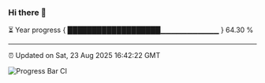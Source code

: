 ### Hi there 👋

⏳ Year progress { ███████████████████▁▁▁▁▁▁▁▁▁▁▁ } 64.30 %

---

⏰ Updated on Sat, 23 Aug 2025 16:42:22 GMT

![Progress Bar CI](https://github.com/IshwaranRudhara/GIT-ACTION/workflows/Progress%20Bar%20CI/badge.svg)
